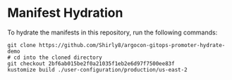 # Manifest Hydration

To hydrate the manifests in this repository, run the following commands:

```shell
git clone https://github.com/Shirly8/argocon-gitops-promoter-hydrate-demo
# cd into the cloned directory
git checkout 2bf6ab015be2f0a21035f1eb2e6d97f7500ee83f
kustomize build ./user-configuration/production/us-east-2
```
